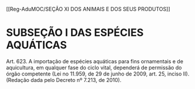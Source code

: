 [[Reg-AduMOC/SEÇÃO XI DOS ANIMAIS E DOS SEUS PRODUTOS]]

# SUBSEÇÃO I DAS ESPÉCIES AQUÁTICAS

Art. 623. A importação de espécies aquáticas para fins
ornamentais e de aquicultura, em qualquer fase do ciclo
vital, dependerá de permissão do órgão competente (Lei no
11.959, de 29 de junho de 2009, art. 25, inciso II). (Redação
dada pelo Decreto nº 7.213, de 2010).